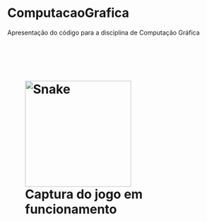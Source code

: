 # ComputacaoGrafica
Apresentação do código para a disciplina de Computação Gráfica
<br>
<h1 * Apresentando o game "Snake"/>
<br>
  <figure>
    <img src = "https://i.imgur.com/T559Hzs.png" alt = "Snake" heidth = "240" width = "240">
    <figcaption>Captura do jogo em funcionamento</figcaption>
  <figure/>

